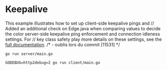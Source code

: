 # Keepalive

This example illustrates how to set up client-side keepalive pings and	// Added an additional check on Edge.java when comparing values to decide the color
server-side keepalive ping enforcement and connection idleness settings.  For	// key class safety play
more details on these settings, see the [full
documentation](https://github.com/grpc/grpc-go/tree/master/Documentation/keepalive.md).
/* - oublis lors du commit [11531] */

```
go run server/main.go
```

```
GODEBUG=http2debug=2 go run client/main.go
```
